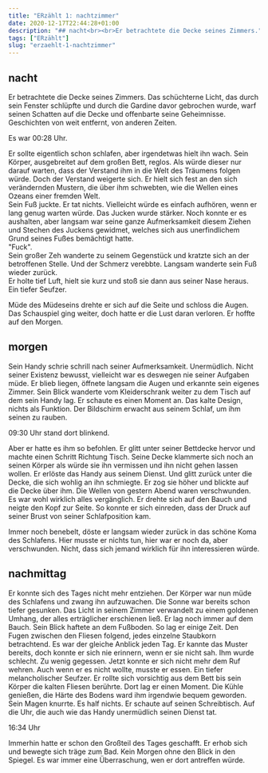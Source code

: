 ```yaml
---
title: "ERzählt 1: nachtzimmer"
date: 2020-12-17T22:44:28+01:00
description: "## nacht<br><br>Er betrachtete die Decke seines Zimmers."
tags: ["ERzählt"]
slug: "erzaehlt-1-nachtzimmer"
---
```


## nacht

Er betrachtete die Decke seines Zimmers. Das schüchterne Licht, das durch sein Fenster schlüpfte und durch die Gardine davor gebrochen wurde, warf seinen Schatten auf die Decke und offenbarte seine Geheimnisse. Geschichten von weit entfernt, von anderen Zeiten.

Es war 00:28 Uhr. 

Er sollte eigentlich schon schlafen, aber irgendetwas hielt ihn wach. Sein Körper, ausgebreitet auf dem großen Bett, reglos. Als würde dieser nur darauf warten, dass der Verstand ihm in die Welt des Träumens folgen würde. Doch der Verstand weigerte sich. Er hielt sich fest an den sich verändernden Mustern, die über ihm schwebten, wie die Wellen eines Ozeans einer fremden Welt.\
Sein Fuß juckte. Er tat nichts. Vielleicht würde es einfach aufhören, wenn er lang genug warten würde. Das Jucken wurde stärker. Noch konnte er es aushalten, aber langsam war seine ganze Aufmerksamkeit diesem Ziehen und Stechen des Juckens gewidmet, welches sich aus unerfindlichem Grund seines Fußes bemächtigt hatte.\
"Fuck".\
Sein großer Zeh wanderte zu seinem Gegenstück und kratzte sich an der betroffenen Stelle. Und der Schmerz verebbte. Langsam wanderte sein Fuß wieder zurück.\
Er holte tief Luft, hielt sie kurz und stoß sie dann aus seiner Nase heraus. Ein tiefer Seufzer. 

Müde des Müdeseins drehte er sich auf die Seite und schloss die Augen. Das Schauspiel ging weiter, doch hatte er die Lust daran verloren. Er hoffte auf den Morgen.

## morgen

Sein Handy schrie schrill nach seiner Aufmerksamkeit. Unermüdlich. Nicht seiner Existenz bewusst, vielleicht war es deswegen nie seiner Aufgaben müde. Er blieb liegen, öffnete langsam die Augen und erkannte sein eigenes Zimmer. Sein Blick wanderte vom Kleiderschrank weiter zu dem Tisch auf dem sein Handy lag. Er schaute es einen Moment an. Das kalte Design, nichts als Funktion. Der Bildschirm erwacht aus seinem Schlaf, um ihm seinen zu rauben.

09:30 Uhr stand dort blinkend.

Aber er hatte es ihm so befohlen. Er glitt unter seiner Bettdecke hervor und machte einen Schritt Richtung Tisch. Seine Decke klammerte sich noch an seinen Körper als würde sie ihn vermissen und ihn nicht gehen lassen wollen. Er erlöste das Handy aus seinem Dienst. Und glitt zurück unter die Decke, die sich wohlig an ihn schmiegte. Er zog sie höher und blickte auf die Decke über ihm. Die Wellen von gestern Abend waren verschwunden. Es war wohl wirklich alles vergänglich. Er drehte sich auf den Bauch und neigte den Kopf zur Seite. So konnte er sich einreden, dass der Druck auf seiner Brust von seiner Schlafposition kam.

Immer noch benebelt, döste er langsam wieder zurück in das schöne Koma des Schlafens. Hier musste er nichts tun, hier war er noch da, aber verschwunden. Nicht, dass sich jemand wirklich für ihn interessieren würde.

## nachmittag

Er konnte sich des Tages nicht mehr entziehen. Der Körper war nun müde des Schlafens und zwang ihn aufzuwachen. Die Sonne war bereits schon tiefer gesunken. Das Licht in seinem Zimmer verwandelt zu einem goldenen Umhang, der alles erträglicher erschienen ließ. Er lag noch immer auf dem Bauch. Sein Blick haftete an dem Fußboden. So lag er einige Zeit. Den Fugen zwischen den Fliesen folgend, jedes einzelne Staubkorn betrachtend. Es war der gleiche Anblick jeden Tag. Er kannte das Muster bereits, doch konnte er sich nie erinnern, wenn er sie nicht sah. Ihm wurde schlecht. Zu wenig gegessen. Jetzt konnte er sich nicht mehr dem Ruf wehren. Auch wenn er es nicht wollte, musste er essen. Ein tiefer melancholischer Seufzer. Er rollte sich vorsichtig aus dem Bett bis sein Körper die kalten Fliesen berührte. Dort lag er einen Moment. Die Kühle genießen, die Härte des Bodens ward ihm irgendwie bequem geworden. Sein Magen knurrte. Es half nichts. Er schaute auf seinen Schreibtisch. Auf die Uhr, die auch wie das Handy unermüdlich seinen Dienst tat.

16:34 Uhr

Immerhin hatte er schon den Großteil des Tages geschafft. Er erhob sich und bewegte sich träge zum Bad. Kein Morgen ohne den Blick in den Spiegel. Es war immer eine Überraschung, wen er dort antreffen würde.
